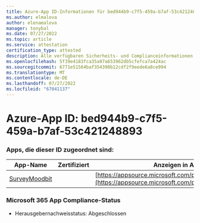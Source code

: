 ```yaml
---
title: Azure-App ID-Informationen für bed944b9-c7f5-459a-b7af-53c421248893
ms.author: elmalova
author: elenamalova
manager: tonybal
ms.date: 07/27/2022
ms.topic: article
ms.service: attestation
certification_type: attested
description: Alle verfügbaren Sicherheits- und Complianceinformationen für bed944b9-c7f5-459a-b7af-53c421248893.
ms.openlocfilehash: 5f39e4183fca35a97a653962db5cfefca7a424ac
ms.sourcegitcommit: 6771e51564baf354398b12cdf2f9eede6a8ce994
ms.translationtype: MT
ms.contentlocale: de-DE
ms.lasthandoff: 07/27/2022
ms.locfileid: "67041137"
---
```

# <a name="azure-app-id-bed944b9-c7f5-459a-b7af-53c421248893"></a>Azure-App ID: bed944b9-c7f5-459a-b7af-53c421248893


### <a name="apps-associated-with-this-id"></a>Apps, die dieser ID zugeordnet sind:
| **App-Name** | **Zertifiziert** | **Anzeigen in AppSource** |
|--------------|---------------|-----------------------|
| [SurveyMoodbit](../forward/WA200003925.md) |  | [https://appsource.microsoft.com/product/office/WA200003925](https://appsource.microsoft.com/product/office/WA200003925) |

### <a name="microsoft-365-app-compliance-status"></a>Microsoft 365 App Compliance-Status
- Herausgebernachweisstatus: Abgeschlossen
